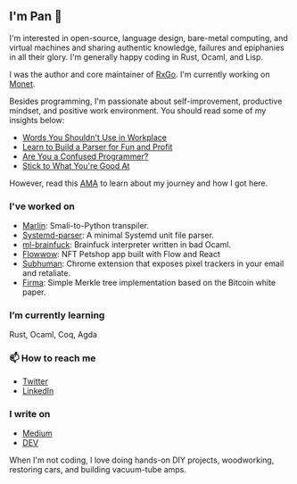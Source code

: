 ## I'm Pan 👋

I'm interested in open-source, language design, bare-metal computing, and virtual machines and sharing authentic knowledge, failures and epiphanies in all their glory. I'm generally happy coding in Rust, Ocaml, and Lisp.

I was the author and core maintainer of [RxGo](https://github.com/reactivex/rxgo).
I'm currently working on [Monet](https://github.com/monetlang).

Besides programming, I'm passionate about self-improvement, productive mindset, and positive work environment. You should read some of my insights below:

- [Words You Shouldn't Use in Workplace](https://dev.to/pancy/words-you-shouldn-t-use-in-your-workplace-183e)
- [Learn to Build a Parser for Fun and Profit](https://dev.to/pancy/learn-to-build-a-parser-in-rust-for-fun-and-profit-2id5)
- [Are You a Confused Programmer?](https://dev.to/pancy/are-you-a-confused-programmer-learn-a-functional-language-23f5)
- [Stick to What You're Good At](https://dev.to/pancy/stick-to-what-you-re-good-at-not-what-s-cool-6n3)

However, read this [AMA](https://dev.to/pancy/i-went-from-portering-in-a-restaurant-to-coding-in-silicon-valley-ask-me-anything-39cd) to learn about my journey and how I got here.

### I've worked on

- [Marlin](https://github.com/jochasinga/marlin): Smali-to-Python transpiler.
- [Systemd-parser](https://github.com/jochasinga/systemd-parser): A minimal Systemd unit file parser.
- [ml-brainfuck](https://github.com/jochasinga/ml-brainfuck): Brainfuck interpreter written in bad Ocaml.
- [Flowwow](https://github.com/jochasinga/flowwow): NFT Petshop app built with Flow and React
- [Subhuman](https://github.com/jochasinga/subhuman): Chrome extension that exposes pixel trackers in your email and retaliate.
- [Firma](https://github.com/jochasinga/firma): Simple Merkle tree implementation based on the Bitcoin white paper.
### I’m currently learning
Rust, Ocaml, Coq, Agda

### 📫 How to reach me 
- [Twitter](https://twitter.com/pancychain)
- [LinkedIn](https://linkedin.com/p/chasinga)

### I write on 
- [Medium](https://medium.com/@pancy)
- [DEV](https://medium.com/pancy)

When I'm not coding, I love doing hands-on DIY projects, woodworking, restoring cars, and building vacuum-tube amps.

<!--
**jochasinga/jochasinga** is a ✨ _special_ ✨ repository because its `README.md` (this file) appears on your GitHub profile.

Here are some ideas to get you started:

- 🔭 I’m currently working on ...
- 🌱 I’m currently learning ...
- 👯 I’m looking to collaborate on ...
- 🤔 I’m looking for help with ...
- 💬 Ask me about ...
- 📫 How to reach me: ...
- 😄 Pronouns: ...
- ⚡ Fun fact: ...
-->
